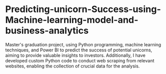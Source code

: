 # Predicting-unicorn-Success-using-Machine-learning-model-and-business-analytics
Master's graduation project, using Python programming, machine learning techniques, and Power BI to predict the success of potential unicorns, aiming to provide valuable insights to investors. Additionally, I have developed custom Python code to conduct web scraping from relevant websites, enabling the collection of crucial data for the analysis.
